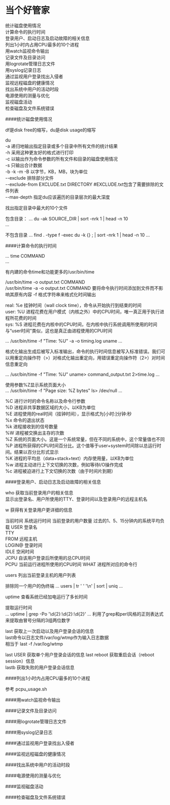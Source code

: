 当个好管家
========

统计磁盘使用情况  
计算命令的执行时间   
登录用户、启动日志及启动故障的相关信息  
列出1小时内占用CPU最多的10个进程  
用watch监视命令输出  
记录文件及目录访问  
用logrotate管理日志文件  
用syslog记录日志  
通过监视用户登录找出入侵者  
监视远程磁盘的健康情况  
找出系统中用户的活动时段  
电源使用的测量与优化   
监视磁盘活动   
检查磁盘及文件系统错误  

####统计磁盘使用情况  

df是disk free的缩写，du是disk usage的缩写  

du  
-a  递归地输出指定目录或多个目录中所有文件的统计结果  
-h  采用这种更友好的格式进行打印  
-c  以输出作为命令参数的所有文件和目录的磁盘使用情况  
-s  只输出合计数据  
-b  -k  -m  -B  以字节，KB，MB，块为单位  
--exclude  排除部分文件  
--exclude-from EXCLUDE.txt DIRECTORY  #EXCLUDE.txt包含了需要排除的文件列表  
--max-depth  指定du应该遍历的目录层次的最大深度  

找出指定目录中最大的10个文件  

包含目录：
...
 du -ak SOURCE_DIR | sort -nrk 1 | head -n 10  
...

不包含目录
...
find . -type f -exec du -k {} \; | sort -nrk 1 | head -n 10
...

####计算命令的执行时间  

...
time COMMAND  
...

有内建的命令time和功能更多的/usr/bin/time  

/usr/bin/time -o output.txt COMMAND  
/usr/bin/time -a -o output.txt COMMAND  要将命令执行时间添加到文件而不影响其原有内容
-f  格式字符串来格式化时间输出  

  real: %e  挂钟时间（wall clock time），命令从开始执行到结束的时间  
  user: %U  进程花费在用户模式（内核之外）中的CPU时间，唯一真正用于执行进程所花费的时间  
  sys: %S   进程花费在内核中的CPU时间，在内核中执行系统调用所使用的时间  与“user时间”类似，这也是真正由进程使用的CPU时间  

...
/usr/bin/time -f "Time: %U" -a -o timing.log uname 
...

格式化输出生成后被写入标准输出，命令的执行时间信息被写入标准错误。我们可以用重定向操作符（>）对格式化输出重定向，用错误重定向操作符（2>）对时间信息重定向  

...
/usr/bin/time -f "Time: %U" uname> command_output.txt 2>time.log 
...

使用参数%Z显示系统页面大小  
...
/usr/bin/time -f "Page size: %Z bytes" ls> /dev/null 
...

%C  进行计时的命令名称以及命令行参数  
%D  进程非共享数据区域的大小，以KB为单位  
%E  进程使用的real时间（挂钟时间），显示格式为[小时:]分钟:秒  
%x  命令的退出状态  
%k  进程接收到的信号数量  
%W  进程被交换出主存的次数  
%Z  系统的页面大小。这是一个系统常量，但在不同的系统中，这个常量值也不同  
%P  进程所获得的CPU时间百分比。这个值等于user+system时间除以总运行时间。结果以百分比形式显示  
%K  进程的平均总（data+stack+text）内存使用量，以KB为单位  
%w  进程主动进行上下文切换的次数，例如等待I/O操作完成  
%c  进程被迫进行上下文切换的次数（由于时间片到期）  


####登录用户、启动日志及启动故障的相关信息  

who  获取当前登录用户的相关信息  
  显示出登录名、用户所使用的TTY、登录时间以及登录用户的远程主机名  

w  获得有关登录用户更详细的信息  

当前时间  系统运行时间  当前登录的用户数量  过去的1、5、15分钟内的系统平均负载
USER    登录名    
TTY  
FROM    远程主机  
LOGIN@  登录时间  
IDLE    空闲时间  
JCPU    自该用户登录后所使用的总CPU时间  
PCPU    当前运行进程所使用的CPU时间
WHAT    进程所对应的命令行


users   列出当前登录主机的用户列表  

排除同一个用户的伪终端
...
users | tr ' ' '\n' | sort | uniq 
...

uptime  查看系统已经加电运行了多长时间

提取运行时间  
...
uptime | grep -Po '\d{2}\:\d{2}\:\d{2}' 
...
利用了grep和perl风格的正则表达式来提取由冒号分隔的3组两位数字  

last  获取上一次启动以及用户登录会话的信息  
last命令以日志文件/var/log/wtmp作为输入日志数据  
相当于 last -f /var/log/wtmp  

last USER    获取单个用户登录会话的信息
last reboot  获取重启会话（reboot session）信息  
lastb        获取失败的用户登录会话信息

####列出1小时内占用CPU最多的10个进程  

参考  pcpu_usage.sh  

####用watch监视命令输出  


####记录文件及目录访问  


####用logrotate管理日志文件  


####用syslog记录日志  


####通过监视用户登录找出入侵者  


####监视远程磁盘的健康情况  


####找出系统中用户的活动时段  


####电源使用的测量与优化   


####监视磁盘活动   


####检查磁盘及文件系统错误

